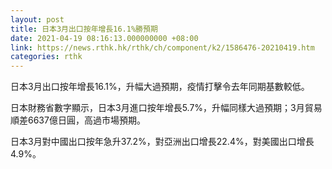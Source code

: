 ```yaml
---
layout: post
title: 日本3月出口按年增長16.1%勝預期
date: 2021-04-19 08:16:13.000000000 +08:00
link: https://news.rthk.hk/rthk/ch/component/k2/1586476-20210419.htm
categories: rthk
---
```


日本3月出口按年增長16.1%，升幅大過預期，疫情打擊令去年同期基數較低。

日本財務省數字顯示，日本3月進口按年增長5.7%，升幅同樣大過預期；3月貿易順差6637億日圓，高過市場預期。

日本3月對中國出口按年急升37.2%，對亞洲出口增長22.4%，對美國出口增長4.9%。

